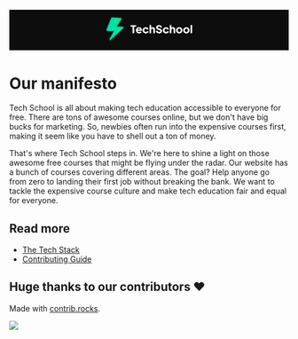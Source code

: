 <p align="center">
  <img src="docs/assets/logo.svg" title="TechSchool" alt="TechSchool">
</p>

# Our manifesto

Tech School is all about making tech education accessible to everyone for free. There are tons of awesome courses online, but we don't have big bucks for marketing. So, newbies often run into the expensive courses first, making it seem like you have to shell out a ton of money.

That's where Tech School steps in. We're here to shine a light on those awesome free courses that might be flying under the radar. Our website has a bunch of courses covering different areas. The goal? Help anyone go from zero to landing their first job without breaking the bank. We want to tackle the expensive course culture and make tech education fair and equal for everyone.

## Read more

- [The Tech Stack](docs/tech-stack.md)
- [Contributing Guide](docs/contributing-guide.md)

## Huge thanks to our contributors :heart:

Made with [contrib.rocks](https://contrib.rocks).

<a href="https://github.com/danielbergholz/techschool.dev/graphs/contributors">
  <img src="https://contrib.rocks/image?repo=danielbergholz/techschool.dev" />
</a>
